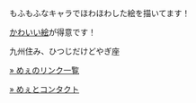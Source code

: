 もふもふなキャラでほわほわした絵を描いてます！

[かわいい絵](/gallery)が得意です！

九州住み、ひつじだけどやぎ座

<!-- [» めぇのプロフィール](/about/kouwtkz) -->

[» めぇのリンク一覧](/about/link)

[» めぇとコンタクト](/about/contact)